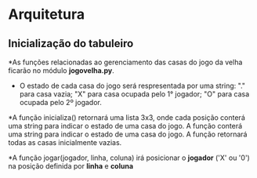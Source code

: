 # Arquitetura

## Inicialização do tabuleiro

*As funções relacionadas ao gerenciamento das casas do jogo da velha ficarão no módulo **jogovelha.py**.

* O estado de cada casa do jogo será respresentada por uma string: "." para casa vazia; "X" para casa ocupada pelo 1° jogador; "O" 
para casa ocupada pelo 2º jogador.

*A função inicializa() retornará uma lista 3x3, onde cada posição conterá uma string para indicar o estado de uma casa do jogo. A função
conterá uma string para indicar o estado de uma casa do jogo. A função retornará todas as casas inicialmente vazias.

*A função jogar(jogador, linha, coluna) irá posicionar o **jogador** ('X' ou '0') na posição definida por **linha** e **coluna**
 
